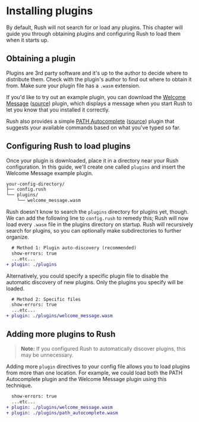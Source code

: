 # Installing plugins

By default, Rush will not search for or load any plugins. This chapter will guide you through obtaining plugins and configuring Rush to load them when it starts up.

## Obtaining a plugin

Plugins are 3rd party software and it's up to the author to decide where to distribute them. Check with the plugin's author to find out where to obtain it from. Make sure your plugin file has a `.wasm` extension.

If you'd like to try out an example plugin, you can download the [Welcome Message](https://github.com/doinkythederp/rush/raw/plugins/config/plugins/welcome_message.wasm) ([source](https://github.com/doinkythederp/rush/tree/plugins/example-plugins/welcome-message)) plugin, which displays a message when you start Rush to let you know that you installed it correctly.

Rush also provides a simple [PATH Autocomplete](https://github.com/doinkythederp/rush/raw/plugins/config/plugins/path_autocomplete.wasm) ([source](https://github.com/doinkythederp/rush/tree/plugins/example-plugins/path-autocomplete)) plugin that suggests your available commands based on what you've typed so far.

## Configuring Rush to load plugins

Once your plugin is downloaded, place it in a directory near your Rush configuration. In this guide, we'll create one called `plugins` and insert the Welcome Message example plugin.

```txt
your-config-directory/
├── config.rush
└── plugins/
    └── welcome_message.wasm
```

Rush doesn't know to search the `plugins` directory for plugins yet, though. We can add the following line to `config.rush` to remedy this; Rush will now load every `.wasm` file in the plugins directory on startup. Rush will recursively search for plugins, so you can optionally make subdirectories to further organize.

```diff
  # Method 1: Plugin auto-discovery (recommended)
  show-errors: true
  ...etc...
+ plugin: ./plugins
```

Alternatively, you could specify a specific plugin file to disable the automatic discovery of new plugins. Only the plugins you specify will be loaded.

```diff
  # Method 2: Specific files
  show-errors: true
  ...etc...
+ plugin: ./plugins/welcome_message.wasm
```

## Adding more plugins to Rush

> **Note:**
> If you configured Rush to automatically discover plugins, this may be unnecessary.

Adding more `plugin` directives to your config file allows you to load plugins from more than one location. For example, we could load both the PATH Autocomplete plugin and the Welcome Message plugin using this technique.

```diff
  show-errors: true
  ...etc...
+ plugin: ./plugins/welcome_message.wasm
+ plugin: ./plugins/path_autocomplete.wasm
```
